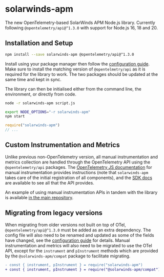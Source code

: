 # solarwinds-apm

The new OpenTelemetry-based SolarWinds APM Node.js library. Currently following `@opentelemetry/api@^1.3.0` with support for Node.js 16, 18 and 20.

## Installation and Setup

```sh
npm install --save solarwinds-apm @opentelemetry/api@^1.3.0
```

Install using your package manager then follow the [configuration guide](./CONFIGURATION.md). Make sure to install the matching version of `@opentelmetry/api` as it is required for the library to work. The two packages should be updated at the same time and kept in sync.

The library can then be initialised either from the command line, the environment, or directly from code.

```sh
node -r solarwinds-apm script.js
```

```sh
export NODE_OPTIONS="-r solarwinds-apm"
npm start
```

```js
require("solarwinds-apm")
// ...
```

## Custom Instrumentation and Metrics

Unlike previous non-OpenTelemetry version, all manual instrumentation and metrics collection are handled through the OpenTelemetry API using the `@opentelemetry/api` packages. The [OpenTelemetry JS documentation](https://opentelemetry.io/docs/instrumentation/js/manual/) for manual instrumentation provides instructions (note that `solarwinds-apm` takes care of the initial registration of all components), and the [SDK docs](https://open-telemetry.github.io/opentelemetry-js/modules/_opentelemetry_api.html) are available to see all that the API provides.

An example of using manual instrumentation APIs in tandem with the library is available [in the main repository](../../examples/hello-manual).

## Migrating from legacy versions

When migrating from older versions not built on top of OTel, `@opentelemetry/api@^1.3.0` must be added as an extra dependency. The config file will also need to be renamed and updated as some of the fields have changed, see the [configuration guide](./CONFIGURATION.md) for details. Manual instrumentation and metrics will also need to be migrated to use the OTel API, except for the `instrument` and `pInstrument` methods which are provided by the `@solarwinds-apm/compat` package to facilitate migrating.

```diff
- const { instrument, pInstrument } = require("solarwinds-apm")
+ const { instrument, pInstrument } = require("@solarwinds-apm/compat")
```
